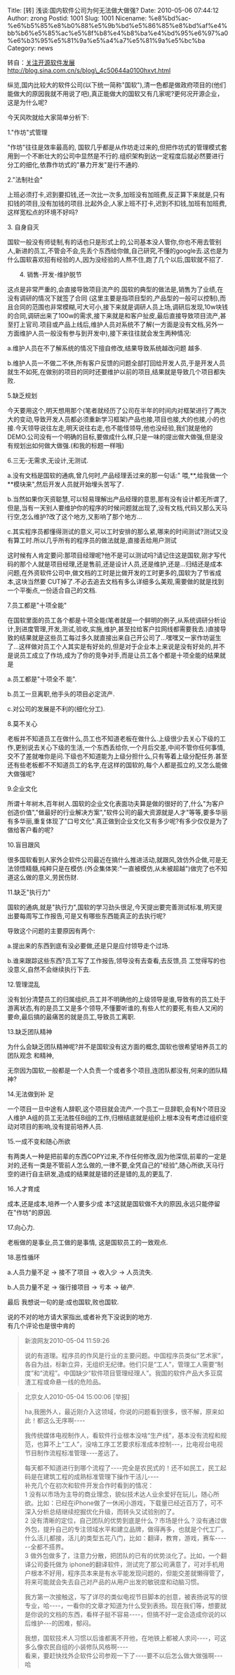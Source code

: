 Title: [转] 浅谈:国内软件公司为何无法做大做强?
Date: 2010-05-06 07:44:12
Author: zrong
Postid: 1001
Slug: 1001
Nicename: %e8%bd%ac-%e6%b5%85%e8%b0%88%e5%9b%bd%e5%86%85%e8%bd%af%e4%bb%b6%e5%85%ac%e5%8f%b8%e4%b8%ba%e4%bd%95%e6%97%a0%e6%b3%95%e5%81%9a%e5%a4%a7%e5%81%9a%e5%bc%ba
Category: news

转自：[关注开源软件发展](http://blog.sina.com.cn/sanool)
http://blog.sina.com.cn/s/blog\_4c50644a0100hxvt.html

纵览,国内比较大的软件公司(以下统一简称"国软"),清一色都是做政府项目的(他们能做大的原因我就不用说了吧),真正能做大的国软又有几家呢?更何况开源企业，这是为什么呢?

今天风吹就给大家简单分析下:

1."作坊"式管理

"作坊"往往是效率最高的,
国软几乎都是从作坊走过来的,但把作坊式的管理模式套用到一个不断壮大的公司中显然是不行的.组织架构到达一定程度后就必然要进行分工的细化,依靠作坊式的"暴力开发"是行不通的.

2."法制社会"

上班必须打卡,迟到要扣钱,还一次比一次多,加班没有加班费,反正算下来就是,只有扣钱的项目,没有加钱的项目.比起外企,人家上班不打卡,迟到不扣钱,加班有加班费,这样宽松点的环境不好吗?

3\. 自身自灭

国软一般没有师徒制,有的话也只是形式上的,公司基本没人管你,你也不用去管别人,新进的员工,不管会不会,先丢个东西给你做,自己研究,不懂的google去.这也是为什么国软喜欢招有经验的人,因为没经验的人熬不住,跑了几个以后,国软就不招了.  
<!--more-->  
　　4. 销售-开发-维护脱节

这点是非常严重的,会直接导致项目流产的.国软的典型的做法是,销售为了业绩,在没有调研的情况下就签了合同
(这里主要是指项目型的,产品型的一般可以控制),而且合同的范围也非常模糊,可大可小,接下来就是调研人员上场,调研后发现,10w块钱的合同,调研出来了100w的需求,接下来就是和客户扯皮,最后直接导致项目流产,甚至打上官司.项目或产品上线后,维护人员对系统不了解(一方面是没有文档,另外一方面维护人员一般没有参与到开发中),接下来往往就会发生两种情况:

a.维护人员在不了解系统的情况下擅自修改,结果导致系统越改问题 越多.

b.维护人员一不做二不休,所有客户反馈的问题全部打回给开发人员,于是开发人员就生不如死,在做别的项目的同时还要维护以前的项目,结果就是导致几个项目都失败.

5.缺乏规划

今天要用这个,明天想用那个(笔者就经历了公司在半年的时间内对框架进行了两次大的变动,导致开发人员都必须重新学习框架)产品也接,项目也接,大的也接,小的也接.今天领导说往左走,明天说往右走,也不能怪领导,他也没经验,我们就是他的DEMO.公司没有一个明确的目标,要做成什么样,只是一味的提出做大做强,但是没有规划出如何做大做强.(和我的标题一样哦)

6.三无-无需求,无设计,无测试.

a.没有文档是国软的通病,曾几何时,产品经理丢过来的那一句话:"
喂,\*\*,给我做一个\*\*模块来",然后开发人员就开始埋头苦写了.

b.当然如果你天资聪慧,可以轻易理解出产品经理的意思,那有没有设计都无所谓了,但是,当有一天别人要维护你的程序的时候问题就出现了,没有文档,代码又那么天马行空,怎么维护?改了这个地方,又影响了那个地方...

c.其实程序员都懂得测试的意义,可以工时安排的那么紧,哪来的时间测试?测试又没有算工时.所以几乎所有的程序员的做法就是,直接丢给用户测试

这时候有人肯定要问:那项目经理呢?他不是可以测试吗?请记住这是国软,刚才写代码的那个人就是项目经理,还是售前,还是设计人员,还是维护,还是...归结还是成本问题,在外资软件公司中,做文档的工时是比做开发的工时更多的,国软为了节省成本,这块当然要
CUT掉了.不必去追去文档有多么详细多么美观,需要做的就是找到一个平衡点,一份适合自己的文档.

7.员工都是"十项全能"

在国软里面的员工各个都是十项全能(笔者就是一个鲜明的例子,从系统调研分析设计,到进度管理,开发,测试,验收,实施,维护,甚至拉给客户拉网线都需要我去.)直接导致的结果就是这些员工每过多久就直接出来自己开公司了...嘿嘿又一家作坊诞生了...这样做对员工个人其实是有好处的,但是对于企业本上来说是没有好处的,并不是说员工成立了作坊,成为了你的竞争对手,而是让员工各个都是十项全能的结果就是

a.员工都是"十项全不 能".

b.员工一旦离职,他手头的项目必定流产.

c.对公司的发展是不利的(细化分工).

8.莫不关心

老板并不知道员工在做什么,员工也不知道老板在做什么.上级很少去关心下级的工作,更别说去关心下级的生活,一个东西丢给你,一个月后交差,中间不管你任何事情,交不了差就唯你是问.下级也不知道能为上级分担什么,只有等着上级分配任务.甚至还有些老板都不不知道员工的名字,在这样的国软的,每个人都是孤立的,又怎么能做大做强呢?

9.企业文化

所谓十年树木,百年树人.国软的企业文化表面功夫算是做的很好的了,什么"为客户创造价值","做最好的行业解决方案","软件公司的最大资源就是人才"等等,要多华丽有多华丽,重复体现了"口号文化".真正做到企业文化又有多少呢?有多少仅仅是为了做给客户看的呢?

10.盲目跟风

很多国软看到人家外企软件公司最近在搞什么推进活动,就跟风,效仿外企做,可是无法领悟精髓,纯粹只是在模仿.(外企集体笑:"一直被模仿,从未被超越")做完了也不知道这么做的意义,劳民伤财.

11.缺乏"执行力"

国软的通病,就是"执行力",国软的学习劲头很足,今天提出要完善测试标准,明天提出要每周写工作报告,可是又有哪些东西能真正的去执行呢?

导致这个问题的主要原因有两个:

a.提出来的东西到底有没必要做,还是只是应付领导走个过场.

b.谁来跟踪这些东西?员工写了工作报告,领导没有去查看,去反馈,员
工觉得写的也没意义,自然不会继续执行下去.

12.管理混乱

没有划分清楚员工的归属组织,员工并不明确他的上级领导是谁,导致有的员工处于游离状态,有的是员工又是多个领导,不懂要听谁的,有些人忙的要死,有些人又闲的要命,最后搞的最痛苦的就是员工,导致员工离职.

13.缺乏团队精神

为什么会缺乏团队精神呢?并不是国软没有这方面的概念,国软也很希望培养员工的团队观念
和精神,

无奈因为国软,一般都是一个人负责一个或者多个项目,连团队都没有,何来的团队精神?

14.无法做到补 足

一个项目一旦中途有人辞职,这个项目就会流产.一个员工一旦辞职,会有N个项目没人维护.A组的员工无法胜任B组的工作,归根结底就是组织上根本没有考虑过组织变动对项目的影响,没有提前培养人员.

15.一成不变和随心所欲

有两类人一种是把前辈的东西COPY过来,不作任何修改,因为他深信,前辈的一定是对的,还有一类是不管前人怎么做的,一律不要,全凭自己的"经验",随心所欲,天马行空的进行自主研发,造成的结果就是错的还是错的,乱的更乱了.

16.人才育成

成本,还是成本,培养一个人要多少成
本?这就是国软做不大的原因,永远只能停留在"作坊"的原因.

17.向心力.

老板做的是事业,员工做的是事情, 这是国软员工的一致观点.

18.恶性循环

a.人员力量不足 -\> 接不了项目 -\> 收入少 -\> 人员流失.

b.人员力量不足 -\> 强行接项目 -\> 亏本 -\> 破产.

最后 我想说一句的是:成也国软,败也国软.

说的不对的地方请大家指出,或者补充下没说到的地方.  
有几个评论也是很中肯的

> 新浪网友2010-05-04 11:59:26  
>
> 说的有道理。程序员的作风是行业的主要问题。中国程序员类似“艺术家”，各自为战，标新立异，无组织无纪律。他们只是“工人”，管理工人需要“制度”和“流程”。中国缺少“软件项目管理经理人”。我国的软件产品大多豆腐渣工程或命悬一线的危险品。

> 北京女人2010-05-04 15:00:06 [举报]  
>
> ha,我圈外人，最近刚介入这领域，你说的问题看到很多，很不解，原来如此！都这么无序啊----  
>
> 我传统媒体电视制作人，看软件行业根本没啥“生产线”，基本没有流程和规范，也算不上“工人”，没啥工序工艺要求标准成本控制---，比电视台电视节目制作流程标准管理----差远了。  
>
> 每天都不知道进行到哪个流程了----完全是农民式的！还不如民工，民工起码是在建筑工程的成熟标准管理下操作干活儿----  
>  补充几个在初次和软件开发合作时看到的情况：  
>  1
> 没有以市场为主导的商业理念，貌似技术达人业余爱好在玩儿，随心所欲。比如：已经在iPhone做了一休闲小游戏，下载量已经近百万了，可不深入分析总结继续挖掘优化升级，而转头又试验别的了。  
>  2
> 没有清晰的定位，自己团队的优势到底是什么？市场是什么？没有通过做外包，提升自己的专注领域水平和建立品牌，做得再多，也就是个代工厂。什么活儿都接，活儿的类型五花八门，比如：翻译，教育，游戏，赛车------全都不搭界。  
>  3
> 做外包做多了，注意力分散，把团队的已有的优势淡化了。比如，一个翻译公司委托做为
> iphone的翻译软件，测试完了那公司满意了，可对手机用户根本不好用，程序员本来是有水平能发现问题的，但能交差就懒得管了，将来可能就会失去自己对产品的从用户出发的敏锐度和动脑习惯。  
>
> 我方第一次接触这，写了详尽的类似电视节目脚本的创意，被表扬说写的很专业，哈----，一看你的文章才知道为什么受到表扬。现在我们等，想要就是你说的文档的东西，看样子挺不容易----，但搞不好一定会造成你说的以后维护---的困难，郁闷。  
>
> 我想，国软技术人习惯以后谁都离不开他，在地铁上都被人求问----，可这多么像农民自组的小装修队风格啊----  
>  看来，要赶快找外企软件公司参观一下了----要不以后怎么做大做强啊---哈

